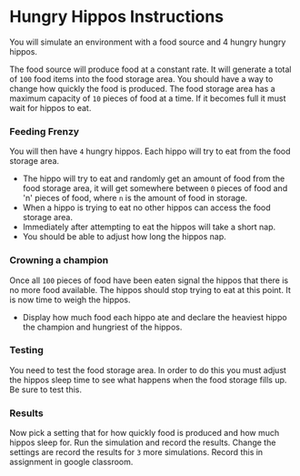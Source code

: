 Hungry Hippos Instructions
==================

You will simulate an environment with a food source and 4 hungry hungry hippos.

The food source will produce food at a constant rate.  It will generate a total of `100` food items into the food storage area.  You should have a way to change how quickly the food is produced.  The food storage area has a maximum capacity of `10` pieces of food at a time.  If it becomes full it must wait for hippos to eat.

### Feeding Frenzy ###
You will then have `4` hungry hippos.  Each hippo will try to eat from the food storage area.  
* The hippo will try to eat and randomly get an amount of food from the food storage area, it will get somewhere between `0` pieces of food and 'n' pieces of food, where `n` is the amount of food in storage.  
* When a hippo is trying to eat no other hippos can access the food storage area. 
* Immediately after attempting to eat the hippos will take a short nap. 
* You should be able to adjust how long the hippos nap.

### Crowning a champion ###
Once all `100` pieces of food have been eaten signal the hippos that there is no more food available.  The hippos should stop trying to eat at this point.  It is now time to weigh the hippos.  
* Display how much food each hippo ate and declare the heaviest hippo the champion and hungriest of the hippos.

### Testing ###
You need to test the food storage area.  In order to do this you must adjust the hippos sleep time to see what happens when the food storage fills up.  Be sure to test this.

### Results ###
Now pick a setting that for how quickly food is produced and how much hippos sleep for.  Run the simulation and record the results.  Change the settings are record the results for `3` more simulations.  Record this in assignment in google classroom.